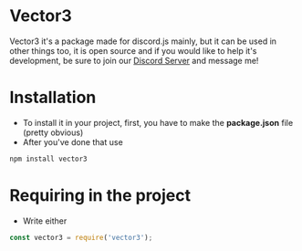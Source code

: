 # Vector3
Vector3 it's a package made for discord.js mainly, but it can be used in other things too, it is open source and if you would like to help it's development, be sure to join our [Discord Server](https://discord.gg/hMNX8g9) and message me!

# Installation

- To install it in your project, first, you have to make the **package.json** file (pretty obvious)
- After you've done that use
```javascript
npm install vector3
```

# Requiring in the project

- Write either
```Javascript
const vector3 = require('vector3');
```
